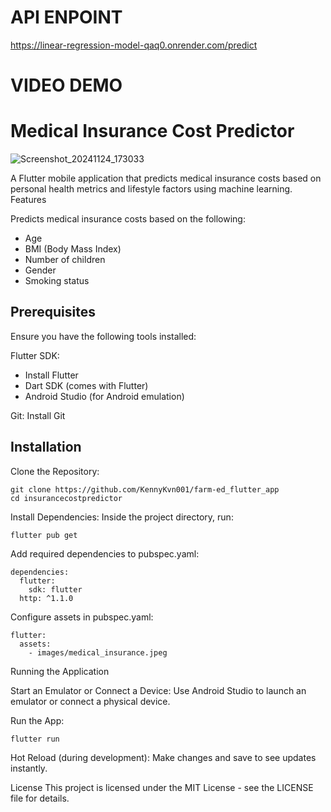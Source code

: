 
<h1>API ENPOINT</h1>

https://linear-regression-model-qaq0.onrender.com/predict

<h1>VIDEO DEMO</h1>


<h1>Medical Insurance Cost Predictor</h1>

![Screenshot_20241124_173033](https://github.com/user-attachments/assets/5bf342b5-8937-4b1e-a19a-b94bed28fbf1)

A Flutter mobile application that predicts medical insurance costs based on personal health metrics and lifestyle factors using machine learning.
Features

Predicts medical insurance costs based on the following:
 - Age
 - BMI (Body Mass Index)
 - Number of children
 - Gender
 - Smoking status

<h2>Prerequisites</h2>
Ensure you have the following tools installed:

Flutter SDK:
- Install Flutter
- Dart SDK (comes with Flutter)
- Android Studio (for Android emulation)

Git: Install Git

<h2>Installation</h2>
Clone the Repository:

```
git clone https://github.com/KennyKvn001/farm-ed_flutter_app 
cd insurancecostpredictor
```
Install Dependencies: Inside the project directory, run:

```flutter pub get```

Add required dependencies to pubspec.yaml:

```
dependencies:
  flutter:
    sdk: flutter
  http: ^1.1.0
```

Configure assets in pubspec.yaml:

```
flutter:
  assets:
    - images/medical_insurance.jpeg
```

Running the Application

Start an Emulator or Connect a Device:
Use Android Studio to launch an emulator or connect a physical device.

Run the App:
```
flutter run
```

Hot Reload (during development): Make changes and save to see updates instantly.


License
This project is licensed under the MIT License - see the LICENSE file for details.


